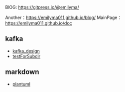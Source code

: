 BlOG: https://gitpress.io/@emilyma/

Another：https://emilyma011.github.io/blog/
MainPage： https://emilyma011.github.io/doc

## kafka
* [kafka_design](./kafka_design)
* [testForSubdir](./kafka/testForSubdir.md)

## markdown
* [plantuml](./plantuml)

